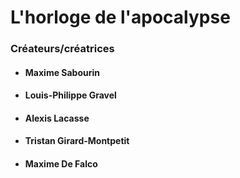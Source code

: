 # L'horloge de l'apocalypse
### Créateurs/créatrices
* #### Maxime Sabourin
* #### Louis-Philippe Gravel
* #### Alexis Lacasse
* #### Tristan Girard-Montpetit
* #### Maxime De Falco
